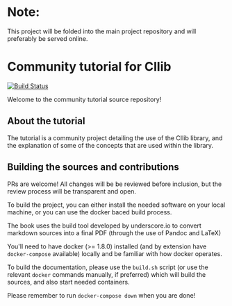 # Note:

This project will be folded into the main project repository and will
preferably be served online.

# Community tutorial for CIlib

[![Build Status](https://travis-ci.org/cirg-up/cilib-tutorial.svg?branch=master)](https://travis-ci.org/cirg-up/cilib-tutorial)

Welcome to the community tutorial source repository!

## About the tutorial

The tutorial is a community project detailing the use of the CIlib
library, and the explanation of some of the concepts that are used
within the library.

## Building the sources and contributions

PRs are welcome! All changes will be be reviewed before inclusion, but
the review process will be transparent and open.

To build the project, you can either install the needed software on
your local machine, or you can use the docker baced build process.

The book uses the build tool developed by underscore.io to convert
markdown sources into a final PDF (through the use of Pandoc and
LaTeX)

You'll need to have docker (>= 1.8.0) installed (and by extension have
`docker-compose` available) locally and be familiar with how docker
operates.

To build the documentation, please use the `build.sh` script (or use
the relevant `docker` commands manually, if preferred) which will
build the sources, and also start needed containers.

Please remember to run `docker-compose down` when you are done!
